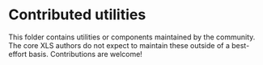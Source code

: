 # Contributed utilities

This folder contains utilities or components maintained by the community. The
core XLS authors do not expect to maintain these outside of a best-effort basis.
Contributions are welcome!
